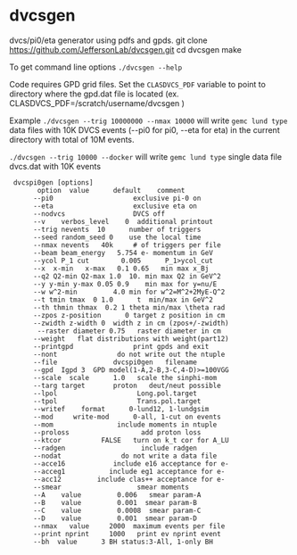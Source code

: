 # dvcsgen
dvcs/pi0/eta  generator using pdfs and gpds. 
git clone https://github.com/JeffersonLab/dvcsgen.git
cd dvcsgen
make

To get command line options `./dvcsgen --help`

Code requires GPD grid files. Set the `CLASDVCS_PDF` variable to point to directory where the
gpd.dat file is located (ex. CLASDVCS_PDF=/scratch/username/dvcsgen )

Example
`./dvcsgen --trig 10000000 --nmax 10000`
will write `gemc lund type` data files with 10K DVCS events (--pi0 for pi0, --eta for eta) in the current directory  with total of 10M events.

`./dvcsgen --trig 10000 --docker`
will write `gemc lund type` single data file dvcs.dat with 10K events 



```
 dvcspi0gen [options]
       option  value      default    comment
      --pi0                    exclusive pi-0 on
      --eta                    exclusive eta on
      --nodvcs                 DVCS off
      --v    verbos_level    0  additional printout
      --trig nevents  10      number of triggers
      --seed random_seed 0    use the local time
      --nmax nevents   40k     # of triggers per file
      --beam beam_energy   5.754 e- momentum in GeV
      --ycol P_1 cut        0.005      P_1>ycol_cut
      --x  x-min   x-max   0.1 0.65   min max x_Bj
      --q2 Q2-min Q2-max 1.0  10. min max Q2 in GeV^2
      --y y-min y-max 0.05 0.9    min max for y=nu/E
      --w w^2-min         4.0 min for w^2=M^2+2MyE-Q^2
      --t tmin tmax  0 1.0      t  min/max in GeV^2
      --th thmin thmax  0.2 1 theta min/max \theta rad
      --zpos z-position      0 target z position in cm
      --zwidth z-width 0  width z in cm (zpos+/-zwidth)
       --raster diameter 0.75   raster diameter in cm
      --weight   flat distributions with weight(part12)
      --printgpd               print gpds and exit
      --nont               do not write out the ntuple
      --file              dvcspi0gen   filename
      --gpd  Igpd 3  GPD model(1-A,2-B,3-C,4-D)>=100VGG
      --scale  scale      1.0   scale the sinphi-mom
      --targ target       proton   deut/neut possible
      --lpol                    Long.pol.target
      --tpol                    Trans.pol.target
      --writef    format      0-lund12, 1-lundgsim
      --mod     write-mod      0-all, 1-cut on events
      --mom                include moments in ntuple
      --proloss                  add proton loss
      --ktcor          FALSE   turn on k_t cor for A_LU
      --radgen                   include radgen
      --nodat               do not write a data file
      --acce16            include e16 acceptance for e-
      --acceg1           include eg1 acceptance for e-
      --acc12         include clas++ acceptance for e-
      --smear                   smear moments
      --A    value         0.006   smear param-A
      --B    value         0.001  smear param-B
      --C    value         0.0008  smear param-C
      --D    value         0.001  smear param-D
      --nmax   value     2000  maximum events per file
      --print nprint     1000   print ev nprint event
      --bh  value      3 BH status:3-All, 1-only BH
